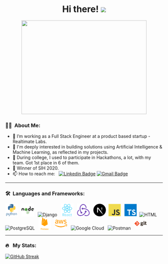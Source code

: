 <h1 align="center">Hi there! <img src="https://media.giphy.com/media/hvRJCLFzcasrR4ia7z/giphy.gif" width="35"></h1>

<p align="center"><img src="https://media.giphy.com/media/dWesBcTLavkZuG35MI/giphy.gif" width="400" height="300"  /></p>

### :man_technologist: &nbsp;About Me:
- 🔭 I’m working as a Full Stack Engineer at a product based startup - Realtimate Labs.
- 🌱 I'm deeply interested in building solutions using Artificial Intelligence & Machine Learning, as reflected in my projects.
- 🏅 During college, I used to participate in Hackathons, a lot, with my team. Got 1st place in 6 of them.
- 🏅 Winner of SIH 2020.
- 📫 How to reach me: &nbsp; [![Linkedin Badge](https://img.shields.io/badge/-LinkedIn-blue?style=flat&logo=Linkedin&logoColor=white)](https://www.linkedin.com/in/mohit-jain011) [![Gmail Badge](https://img.shields.io/badge/-Gmail-red?style=flat&logo=Gmail&logoColor=white)](mailto:mohit.jain9678@gmail.com)
<!-- - ⚡ In my free time, I read technical articles from Slack/Medium/Netflix Engineering. Absolutely fascinating. -->

---

### 🛠 &nbsp;Languages and Frameworks:
<p>
<img src="https://github.com/devicons/devicon/blob/master/icons/python/python-original-wordmark.svg" title="Python" alt="Python" width="40" height="40"/>&nbsp;&nbsp;
<img src="https://github.com/devicons/devicon/blob/master/icons/nodejs/nodejs-original-wordmark.svg" title="NodeJS" alt="NodeJS" width="40" height="40"/>&nbsp;&nbsp;
<img src="https://cdn.jsdelivr.net/gh/devicons/devicon@latest/icons/django/django-plain.svg" title="Django" alt="Django" width="30" height="30"/>&nbsp;&nbsp;
<img src="https://github.com/devicons/devicon/blob/master/icons/react/react-original-wordmark.svg" title="React" alt="React" width="40" height="40"/>&nbsp;&nbsp;
<img src="https://github.com/devicons/devicon/blob/master/icons/redux/redux-original.svg" title="Redux" alt="Redux " width="40" height="40"/>&nbsp;&nbsp;
<img src="https://github.com/devicons/devicon/blob/master/icons/nextjs/nextjs-original.svg" title="NextJS" alt="NextJS" width="40" height="40"/>&nbsp;
<img src="https://github.com/devicons/devicon/blob/master/icons/javascript/javascript-original.svg" title="JavaScript" alt="JavaScript" width="40" height="40"/>&nbsp;&nbsp;
<img src="https://github.com/devicons/devicon/blob/master/icons/typescript/typescript-original.svg" title="TypesScript" alt="TypesScript" width="40" height="40"/>&nbsp;
<img src="https://cdn.jsdelivr.net/gh/devicons/devicon@latest/icons/mongodb/mongodb-original.svg" title="MongoDB" alt="HTML" width="40" height="40"/>&nbsp;&nbsp;
<img src="https://cdn.jsdelivr.net/gh/devicons/devicon@latest/icons/postgresql/postgresql-original.svg" title="PostgreSQL" alt="PostgreSQL" width="40" height="40"/>&nbsp;&nbsp;
<img src="https://github.com/devicons/devicon/blob/master/icons/firebase/firebase-plain-wordmark.svg" title="Firebase" alt="Firebase" width="40" height="40"/>&nbsp;&nbsp;
<img src="https://github.com/devicons/devicon/blob/master/icons/amazonwebservices/amazonwebservices-plain-wordmark.svg" title="AWS" alt="AWS" width="40" height="40"/>&nbsp;&nbsp;
<img src="https://cdn.jsdelivr.net/gh/devicons/devicon@latest/icons/googlecloud/googlecloud-original.svg" title="Google Cloud" alt="Google Cloud" width="40" height="40"/>&nbsp;&nbsp;
<img src="https://www.vectorlogo.zone/logos/getpostman/getpostman-icon.svg" title="Postman"  alt="Postman" width="40" height="40"/>&nbsp;&nbsp;
<img src="https://github.com/devicons/devicon/blob/master/icons/git/git-original-wordmark.svg" title="Git" **alt="Git" width="40" height="40"/>&nbsp;&nbsp;
</p>

---

### 🔥 &nbsp; My Stats:
[![GitHub Streak](http://github-readme-streak-stats.herokuapp.com?user=thegateway1&theme=dark&background=000000)](https://git.io/streak-stats)



<!-- <p align="center"><img src="https://media.giphy.com/media/bGgsc5mWoryfgKBx1u/giphy.gif" width="100"/></p> -->
<!-- <p align="center"> -->
<!-- <a href="https://www.linkedin.com/in/mohitjain011"><img src="https://img.shields.io/badge/LinkedIn-blue?style=for-the-badge&logo=linkedin&logoColor=white" alt="LinkedIn Badge"></a> -->
<!-- <p align="center">
<a href="https://www.buymeacoffee.com/zed0" target="_blank"><img src="https://cdn.buymeacoffee.com/buttons/default-orange.png" alt="Buy Me A Coffee" height="41" width="174"></a>
</p> -->
<!-- <p align="center"><img src="https://komarev.com/ghpvc/?username=kakbar&style=flat-square&color=blue" alt=""></p> -->

<!-- Get icons from here: https://devicon.dev/ -->
